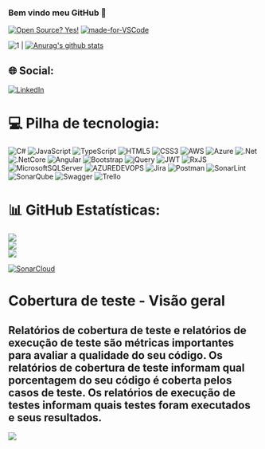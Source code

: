 ### Bem vindo meu GitHub 👋

[![Open Source? Yes!](https://badgen.net/badge/Open%20Source%20%3F/Yes%21/blue?icon=github)](https://github.com/rodrigofurlaneti/badges/)
[![made-for-VSCode](https://img.shields.io/badge/Made%20for-VSCode-1f425f.svg)](https://code.visualstudio.com/)

![1](https://github-readme-stats.vercel.app/api/top-langs/?username=rodrigofurlaneti&theme=blue-green) | [![Anurag's github stats](https://github-readme-stats.vercel.app/api?username=rodrigofurlaneti&theme=blue-green)](https://github.com/rodrigofurlaneti/github-readme-stats)


## 🌐 Social:
[![LinkedIn](https://img.shields.io/badge/LinkedIn-%230077B5.svg?logo=linkedin&logoColor=white)](https://linkedin.com/in/https://www.linkedin.com/in/rodrigo-luiz-madeira-furlaneti/) 

# 💻 Pilha de tecnologia:
![C#](https://img.shields.io/badge/c%23-%23239120.svg?style=for-the-badge&logo=csharp&logoColor=white) ![JavaScript](https://img.shields.io/badge/javascript-%23323330.svg?style=for-the-badge&logo=javascript&logoColor=%23F7DF1E) ![TypeScript](https://img.shields.io/badge/typescript-%23007ACC.svg?style=for-the-badge&logo=typescript&logoColor=white) ![HTML5](https://img.shields.io/badge/html5-%23E34F26.svg?style=for-the-badge&logo=html5&logoColor=white) ![CSS3](https://img.shields.io/badge/css3-%231572B6.svg?style=for-the-badge&logo=css3&logoColor=white) ![AWS](https://img.shields.io/badge/AWS-%23FF9900.svg?style=for-the-badge&logo=amazon-aws&logoColor=white) ![Azure](https://img.shields.io/badge/azure-%230072C6.svg?style=for-the-badge&logo=microsoftazure&logoColor=white) ![.Net](https://img.shields.io/badge/.NET-5C2D91?style=for-the-badge&logo=.netcore&logoColor=white) ![.NetCore](https://img.shields.io/badge/.NET%20CORE-5C2D91?style=for-the-badge&logo=.netcore&logoColor=white) ![Angular](https://img.shields.io/badge/angular-%23DD0031.svg?style=for-the-badge&logo=angular&logoColor=white) ![Bootstrap](https://img.shields.io/badge/bootstrap-%238511FA.svg?style=for-the-badge&logo=bootstrap&logoColor=white) ![jQuery](https://img.shields.io/badge/jquery-%230769AD.svg?style=for-the-badge&logo=jquery&logoColor=white) ![JWT](https://img.shields.io/badge/JWT-black?style=for-the-badge&logo=JSON%20web%20tokens) ![RxJS](https://img.shields.io/badge/rxjs-%23B7178C.svg?style=for-the-badge&logo=reactivex&logoColor=white) ![MicrosoftSQLServer](https://img.shields.io/badge/Microsoft%20SQL%20Server-CC2927?style=for-the-badge&logo=microsoft%20sql%20server&logoColor=white) ![AZUREDEVOPS](https://img.shields.io/badge/azuredevops-0078D7.svg?style=for-the-badge&logo=azuredevops&logoColor=white&color=%230078D7) ![Jira](https://img.shields.io/badge/jira-%230A0FFF.svg?style=for-the-badge&logo=jira&logoColor=white) ![Postman](https://img.shields.io/badge/Postman-FF6C37?style=for-the-badge&logo=postman&logoColor=white) ![SonarLint](https://img.shields.io/badge/SonarLint-CB2029?style=for-the-badge&logo=SONARLINT&logoColor=white) ![SonarQube](https://img.shields.io/badge/SonarQube-black?style=for-the-badge&logo=sonarqube&logoColor=4E9BCD) ![Swagger](https://img.shields.io/badge/-Swagger-%23Clojure?style=for-the-badge&logo=swagger&logoColor=white) ![Trello](https://img.shields.io/badge/Trello-%23026AA7.svg?style=for-the-badge&logo=Trello&logoColor=white)
# 📊 GitHub Estatísticas:
![](https://github-readme-stats.vercel.app/api?username=RODRIGOFURLANETI&theme=vision-friendly-dark&hide_border=true&include_all_commits=false&count_private=false)<br/>
![](https://github-readme-streak-stats.herokuapp.com/?user=RODRIGOFURLANETI&theme=vision-friendly-dark&hide_border=true)<br/>
![](https://github-readme-stats.vercel.app/api/top-langs/?username=RODRIGOFURLANETI&theme=vision-friendly-dark&hide_border=true&include_all_commits=false&count_private=false&layout=compact)

[![SonarCloud](https://sonarcloud.io/images/project_badges/sonarcloud-white.svg)](https://sonarcloud.io/summary/new_code?id=rodrigofurlaneti_angularDonne)
# Cobertura de teste - Visão geral
Relatórios de cobertura de teste e relatórios de execução de teste são métricas importantes para avaliar a qualidade do seu código. Os relatórios de cobertura de teste informam qual porcentagem do seu código é coberta pelos casos de teste. Os relatórios de execução de testes informam quais testes foram executados e seus resultados.
---
[![](https://visitcount.itsvg.in/api?id=RODRIGOFURLANETI&icon=0&color=0)](https://visitcount.itsvg.in)

<!-- Proudly created with GPRM ( https://gprm.itsvg.in ) -->
